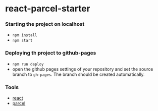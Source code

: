 # react-parcel-starter

### Starting the project on localhost

* `npm install`
* `npm start`

### Deploying th project to github-pages

* `npm run deploy`
* open the github pages settings of your repository and set the source branch to `gh-pages`. The branch should be created automatically.

### Tools

* [react](https://reactjs.org)
* [parcel](https://parceljs.org)

